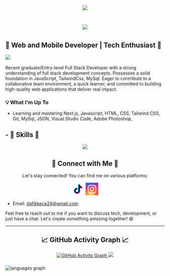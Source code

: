 <!--- # Hi, I'm Dafikk! 👋 -->
<h1 align="center">
    <p>
        <img align="center" src="https://images.steamusercontent.com/ugc/2497890817561341989/3928F72A364433F94552C2FBDFFD38AD650771B2/" width="600">
    </p>
    <p>
        <img src="https://readme-typing-svg.herokuapp.com/?font=Righteous&color=BB00FFFF&size=35&center=true&vCenter=true&width=500&height=70&duration=4000&lines=Hi+There!+👋;+I'm+Dafikk!;+a+Fullstack+Developer" />
    </p>
</h1>


## 🌟 Web and Mobile Developer | Tech Enthusiast 🚀
![](https://komarev.com/ghpvc/?username=dafikk&style=flat-square)


Recent graduate/Entry-level Full Stack Developer with a strong understanding of full stack development concepts. Possesses a solid foundation in JavaScript, TailwindCss, MySql. Eager to contribute to a collaborative team environment, a quick learner, and committed to building high-quality web applications that deliver real impact.
### 💡 What I'm Up To

- Learning and mastering Next.js, Javascript, HTML, CSS, Tailwind CSS, Git, MySql, JSON, Visual Studio Code, Adobe Photoshop,
<h2>
- 🌟 Skills 🌟
</h2>

<p align="center">
  <img src="https://skillicons.dev/icons?i=nextjs,html,css,javascript,tailwindcss,nodejs,mysql,vscode,github,linux,ubuntu" />

<h2 align="center">
  🤝 Connect with Me 🤝
</h2>

<p align="center">Let's stay connected! You can find me on various platforms:</p>


<p align="center">
  <a href="https://www.tiktok.com/@dafikkw" target="_blank" rel="noopener"><img src="https://raw.githubusercontent.com/edent/SuperTinyIcons/master/images/svg/tiktok.svg" width="40" height="40" alt="LinkedIn" /></a>
  <a href="https://instagram.com/dafikkw" target="_blank" rel="noopener"><img src="https://raw.githubusercontent.com/edent/SuperTinyIcons/master/images/svg/instagram.svg" width="40" height="40" alt="Twitter" /></a>
</p>

- Email: dafikkece24@gmail.com

Feel free to reach out to me if you want to discuss tech, development, or just have a chat. Let's create something amazing together! 😄

---


<h2 align="center">
📈 GitHub Activity Graph 📈
</h2>

<p align="center">
  <a href="https://github.com/ashutosh00710/github-readme-activity-graph">
    <img src="https://github-readme-activity-graph.vercel.app/graph?username=dafikk&theme=high-contrast" alt="GitHub Activity Graph" />
  </a>
    <img src="https://github.com/Anmol-Baranwal/Cool-GIFs-For-GitHub/assets/74038190/d48893bd-0757-481c-8d7e-ba3e163feae7" />
</p>

###

<div align="left">
 <!--   <img src="https://github-readme-stats.vercel.app/api?username=EkiZR&hide_title=false&hide_rank=false&show_icons=true&include_all_commits=true&count_private=true&disable_animations=false&theme=dracula&locale=en&hide_border=false" height="150" alt="stats graph"  /> -->
  <img src="https://github-readme-stats.vercel.app/api/top-langs?username=dafikk&locale=en&hide_title=false&layout=compact&card_width=320&langs_count=5&theme=dracula&hide_border=false" height="150" alt="languages graph"  />
</div>  

###

